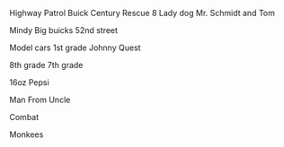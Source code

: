 Highway Patrol Buick Century
Rescue 8
Lady dog
Mr. Schmidt and Tom

Mindy
Big buicks
52nd street

Model cars
1st grade
Johnny Quest

8th grade
7th grade

16oz Pepsi

Man From Uncle

Combat

Monkees







